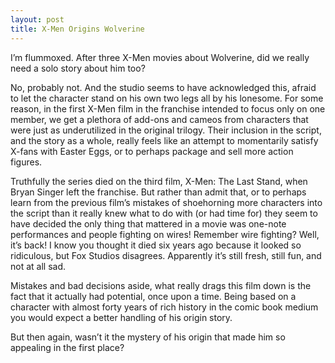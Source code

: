 ```yaml
---
layout: post
title: X-Men Origins Wolverine
---
```


I’m flummoxed. After three X-Men movies about Wolverine, did we really need a solo story about him too?

No, probably not. And the studio seems to have acknowledged this, afraid to let the character stand on his own two legs all by his lonesome. For some reason, in the first X-Men film in the franchise intended to focus only on one member, we get a plethora of add-ons and cameos from characters that were just as underutilized in the original trilogy. Their inclusion in the script, and the story as a whole, really feels like an attempt to momentarily satisfy X-fans with Easter Eggs, or to perhaps package and sell more action figures.

Truthfully the series died on the third film, X-Men: The Last Stand, when Bryan Singer left the franchise. But rather than admit that, or to perhaps learn from the previous film’s mistakes of shoehorning more characters into the script than it really knew what to do with (or had time for) they seem to have decided the only thing that mattered in a movie was one-note performances and people fighting on wires! Remember wire fighting? Well, it’s back! I know you thought it died six years ago because it looked so ridiculous, but Fox Studios disagrees. Apparently it’s still fresh, still fun, and not at all sad.

Mistakes and bad decisions aside, what really drags this film down is the fact that it actually had potential, once upon a time. Being based on a character with almost forty years of rich history in the comic book medium you would expect a better handling of his origin story.

But then again, wasn’t it the mystery of his origin that made him so appealing in the first place?